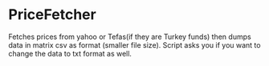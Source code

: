 # PriceFetcher

Fetches prices from yahoo or Tefas(if they are Turkey funds) then dumps data in matrix csv as format (smaller file size).
Script asks you if you want to change the data to txt format as well.

